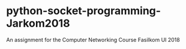 # python-socket-programming-Jarkom2018
An assignment for the Computer Networking Course Fasilkom UI 2018
